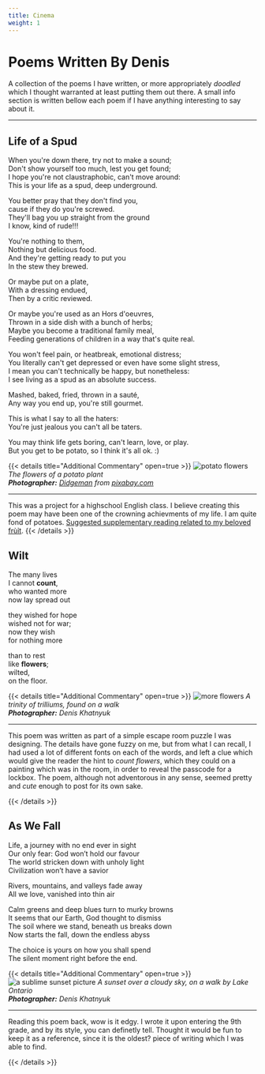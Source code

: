 ```yaml
---
title: Cinema
weight: 1
---
```

# Poems Written By Denis

A collection of the poems I have written, or more appropriately *doodled* which I thought warranted at least putting them out there. A small info section is written bellow each poem if I have anything interesting to say about it.

---

## Life of a Spud
When you're down there, try not to make a sound;  
Don't show yourself too much, lest you get found;  
I hope you're not claustraphobic, can't move around:  
This is your life as a spud, deep underground.  

You better pray that they don't find you,  
cause if they do you're screwed.  
They'll bag you up straight from the ground  
I know, kind of rude!!!

You're nothing to them,  
Nothing but delicious food.  
And they're getting ready to put you  
In the stew they brewed.  

Or maybe put on a plate,  
With a dressing endued,  
Then by a critic reviewed.

Or maybe you're used as an Hors d'oeuvres,  
Thrown in a side dish with a bunch of herbs;  
Maybe you become a traditional family meal,  
Feeding generations of children in a way that's quite real.  

You won't feel pain, or heatbreak, emotional distress;  
You literally can't get depressed or even have some slight stress,  
I mean you can't technically be happy, but nonetheless:  
I see living as a spud as an absolute success.  

Mashed, baked, fried, thrown in a sauté,  
Any way you end up, you're still gourmet.

This is what I say to all the haters:  
You're just jealous you can't all be taters.

You may think life gets boring, can't learn, love, or play.  
But you get to be potato, so I think it's all ok. :)

{{< details title="Additional Commentary" open=true >}}
![potato flowers](/images/potato-flower.jpg)  
*The flowers of a potato plant*  
***Photographer:*** *[Didgeman](https://pixabay.com/users/didgeman-153208/) from [pixabay.com](https://pixabay.com)*  

---

This was a project for a highschool English class.
I believe creating this poem may have been one of the crowning achievments of my life.
I am quite fond of potatoes.
[Suggested supplementary reading related to my beloved frùỉt](https://philosophyterms.com/potato-paradox/).
{{< /details >}}

## Wilt
The many lives  
I cannot **count**,  
who wanted more   
now lay spread out   

they wished for hope  
wished not for war;  
now they wish  
for nothing more  

than to rest  
like **flowers**;  
wilted,  
on the floor.  

{{< details title="Additional Commentary" open=true >}}
![more flowers](/images/trilliums.jpg)
*A trinity of trilliums, found on a walk*  
***Photographer:*** *Denis Khatnyuk*  

---

This poem was written as part of a simple escape room puzzle I was designing.
The details have gone fuzzy on me, but from what I can recall, I had used a lot of different fonts on each of the words, and left a clue which would give the reader the hint to *count flowers*, which they could on a painting which was in the room, in order to reveal the passcode for a lockbox. The poem, although not adventorous in any sense, seemed pretty and *cute* enough to post for its own sake.

{{< /details >}}

<!-- ## The Wayfarer -->
<!-- A cool breeze in the air,   -->
<!-- crashing waves by the shore,   -->
<!-- A new kind of place,   -->
<!-- it begs me to explore. -->
<!---->
<!-- ... -->
<!---->
<!-- A familiar place,   -->
<!-- like I've been here before... -->
<!---->
<!-- ... -->
<!---->
<!-- A familiar place,   -->
<!-- yet I'm left wanting more. -->

## As We Fall

Life, a journey with no end ever in sight  
Our only fear: God won’t hold our favour  
The world stricken down with unholy light  
Civilization won’t have a savior  

Rivers, mountains, and valleys fade away  
All we love, vanished into thin air  

Calm greens and deep blues turn to murky browns  
It seems that our Earth, God thought to dismiss  
The soil where we stand, beneath us breaks down  
Now starts the fall, down the endless abyss  

The choice is yours on how you shall spend  
The silent moment right before the end.  

{{< details title="Additional Commentary" open=true >}}
![a sublime sunset picture](/images/sunset.jpg)
*A sunset over a cloudy sky, on a walk by Lake Ontario* \
***Photographer:*** *Denis Khatnyuk*  

---

Reading this poem back, wow is it edgy. I wrote it upon entering the 9th grade, and by its style, you can definetly tell. Thought it would be fun to keep it as a reference, since it is the oldest? piece of writing which I was able to find.

{{< /details >}}

